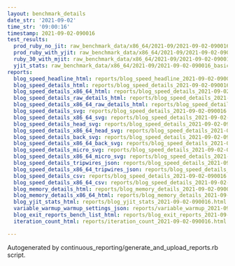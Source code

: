 ```yaml
---
layout: benchmark_details
date_str: '2021-09-02'
time_str: '09:00:16'
timestamp: 2021-09-02-090016
test_results:
  prod_ruby_no_jit: raw_benchmark_data/x86_64/2021-09/2021-09-02-090016_basic_benchmark_prod_ruby_no_jit.json
  prod_ruby_with_yjit: raw_benchmark_data/x86_64/2021-09/2021-09-02-090016_basic_benchmark_prod_ruby_with_yjit.json
  ruby_30_with_mjit: raw_benchmark_data/x86_64/2021-09/2021-09-02-090016_basic_benchmark_ruby_30_with_mjit.json
  yjit_stats: raw_benchmark_data/x86_64/2021-09/2021-09-02-090016_basic_benchmark_yjit_stats.json
reports:
  blog_speed_headline_html: reports/blog_speed_headline_2021-09-02-090016.html
  blog_speed_details_html: reports/blog_speed_details_2021-09-02-090016.html
  blog_speed_details_x86_64_html: reports/blog_speed_details_2021-09-02-090016.x86_64.html
  blog_speed_details_raw_details_html: reports/blog_speed_details_2021-09-02-090016.raw_details.html
  blog_speed_details_x86_64_raw_details_html: reports/blog_speed_details_2021-09-02-090016.x86_64.raw_details.html
  blog_speed_details_svg: reports/blog_speed_details_2021-09-02-090016.svg
  blog_speed_details_x86_64_svg: reports/blog_speed_details_2021-09-02-090016.x86_64.svg
  blog_speed_details_head_svg: reports/blog_speed_details_2021-09-02-090016.head.svg
  blog_speed_details_x86_64_head_svg: reports/blog_speed_details_2021-09-02-090016.x86_64.head.svg
  blog_speed_details_back_svg: reports/blog_speed_details_2021-09-02-090016.back.svg
  blog_speed_details_x86_64_back_svg: reports/blog_speed_details_2021-09-02-090016.x86_64.back.svg
  blog_speed_details_micro_svg: reports/blog_speed_details_2021-09-02-090016.micro.svg
  blog_speed_details_x86_64_micro_svg: reports/blog_speed_details_2021-09-02-090016.x86_64.micro.svg
  blog_speed_details_tripwires_json: reports/blog_speed_details_2021-09-02-090016.tripwires.json
  blog_speed_details_x86_64_tripwires_json: reports/blog_speed_details_2021-09-02-090016.x86_64.tripwires.json
  blog_speed_details_csv: reports/blog_speed_details_2021-09-02-090016.csv
  blog_speed_details_x86_64_csv: reports/blog_speed_details_2021-09-02-090016.x86_64.csv
  blog_memory_details_html: reports/blog_memory_details_2021-09-02-090016.html
  blog_memory_details_x86_64_html: reports/blog_memory_details_2021-09-02-090016.x86_64.html
  blog_yjit_stats_html: reports/blog_yjit_stats_2021-09-02-090016.html
  variable_warmup_warmup_settings_json: reports/variable_warmup_2021-09-02-090016.warmup_settings.json
  blog_exit_reports_bench_list_html: reports/blog_exit_reports_2021-09-02-090016.bench_list.html
  iteration_count_html: reports/iteration_count_2021-09-02-090016.html

---
```

Autogenerated by continuous_reporting/generate_and_upload_reports.rb script.
